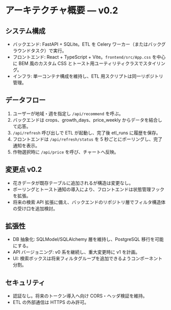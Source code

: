 # アーキテクチャ概要 — v0.2

## システム構成
- バックエンド: FastAPI + SQLite。ETL を Celery ワーカー（またはバックグラウンドタスク）で実行。
- フロントエンド: React + TypeScript + Vite。`frontend/src/App.css` を中心に BEM 風のカスタム CSS とトースト用ユーティリティクラスでスタイリング。
- インフラ: 単一コンテナ構成を維持し、ETL 用スクリプトは同一リポジトリ管理。

## データフロー
1. ユーザーが地域・週を指定し `/api/recommend` を呼ぶ。
2. バックエンドは crops、growth_days、price_weekly からデータを結合して応答。
3. `/api/refresh` 呼び出しで ETL が起動し、完了後 etl_runs に履歴を保存。
4. フロントエンドは `/api/refresh/status` を 5 秒ごとにポーリングし、完了通知を表示。
5. 作物選択時に `/api/price` を呼び、チャートへ反映。

## 変更点 v0.2
- 花きデータが既存テーブルに追加されるが構造は変更なし。
- ポーリングとトースト通知の導入により、フロントエンドは状態管理フックを拡張。
- 将来の検索 API 拡張に備え、バックエンドのリポジトリ層でフィルタ構造体の受け口を追加検討。

## 拡張性
- DB 抽象化: SQLModel/SQLAlchemy 層を維持し、PostgreSQL 移行を可能にする。
- API バージョニング: v0 系を継続し、重大変更時に v1 を計画。
- UI: 検索ボックスは将来フィルタグループを追加できるようコンポーネント分割。

## セキュリティ
- 認証なし。将来のトークン導入へ向け CORS・ヘッダ検証を維持。
- ETL の外部通信は HTTPS のみ許可。
